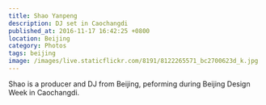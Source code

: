 ```yaml
---
title: Shao Yanpeng
description: DJ set in Caochangdi
published_at: 2016-11-17 16:42:25 +0800
location: Beijing
category: Photos
tags: beijing
image: /images/live.staticflickr.com/8191/8122265571_bc2700623d_k.jpg
---
```


Shao is a producer and DJ from Beijing, peforming during Beijing Design Week in Caochangdi.
